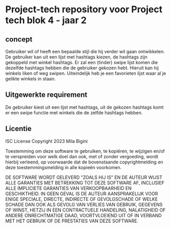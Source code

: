 # Project-tech repository voor Project tech blok 4 - jaar 2

## concept
Gebruiker wil of heeft een bepaalde stijl die hij verder wil gaan ontwikkelen. De gebruiker kan uit een lijst met hashtags kiezen, de hashtags zijn gekoppeld met winkel hashtags. Er zal een (tinder) swipe lijst komen die dezelfde hashtags hebben die de gebruiker gekozen hebt. Hieruit kan hij winkels liken of weg swipen. Uiteindelijk heb je een favorieten lijst waar al je gelikte winkels in staan.

## Uitgewerkte requirement
De gebruiker kiest uit een lijst met hashtags, uit de gekozen hashtags komt er een swipe functie met winkels die de zelfde hashtags hebben.

## Licentie

ISC License
Copyright 2023 Mila Bigini

Toestemming om deze software te gebruiken, te kopiëren, te wijzigen en/of te verspreiden voor welk doel dan ook, met of zonder vergoeding, wordt hierbij verleend, op voorwaarde dat de bovenstaande copyrightmelding en deze toestemmingsmelding in alle kopieën voorkomen.

DE SOFTWARE WORDT GELEVERD "ZOALS HIJ IS" EN DE AUTEUR WIJST ALLE GARANTIES MET BETREKKING TOT DEZE SOFTWARE AF, INCLUSIEF ALLE IMPLICIETE GARANTIES VAN VERKOOPBAARHEID EN GESCHIKTHEID. IN GEEN GEVAL IS DE AUTEUR AANSPRAKELIJK VOOR ENIGE SPECIALE, DIRECTE, INDIRECTE OF GEVOLGSCHADE OF WELKE SCHADE DAN OOK ALS GEVOLG VAN VERLIES VAN GEBRUIK, GEGEVENS OF WINST, HETZIJ IN EEN CONTRACTUELE HANDELING, NALATIGHEID OF ANDERE ONRECHTMATIGE DAAD, VOORTVLOEIEND UIT OF IN VERBAND MET HET GEBRUIK OF DE PRESTATIES VAN DEZE SOFTWARE.


